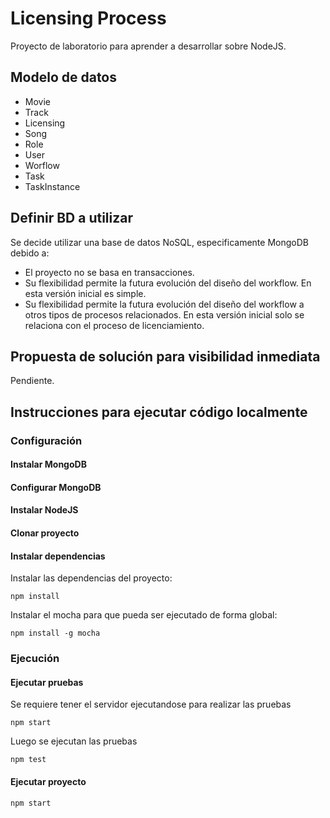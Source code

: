 # Licensing Process

Proyecto de laboratorio para aprender a desarrollar sobre NodeJS.

## Modelo de datos
- Movie
- Track
- Licensing
- Song
- Role
- User
- Worflow
- Task
- TaskInstance

## Definir BD a utilizar
Se decide utilizar una base de datos NoSQL, especificamente MongoDB debido a:
- El proyecto no se basa en transacciones.
- Su flexibilidad permite la futura evolución del diseño del workflow. En esta versión inicial es simple.
- Su flexibilidad permite la futura evolución del diseño del workflow a otros tipos de procesos relacionados. En esta versión inicial solo se relaciona con el proceso de licenciamiento.

## Propuesta de solución para visibilidad inmediata
Pendiente.

## Instrucciones para ejecutar código localmente
### Configuración
#### Instalar MongoDB
#### Configurar MongoDB
#### Instalar NodeJS
#### Clonar proyecto
#### Instalar dependencias
Instalar las dependencias del proyecto:
```
npm install
```
Instalar el mocha para que pueda ser ejecutado de forma global:
```
npm install -g mocha
```
### Ejecución
#### Ejecutar pruebas
Se requiere tener el servidor ejecutandose para realizar las pruebas
```
npm start
```
Luego se ejecutan las pruebas
```
npm test
```
#### Ejecutar proyecto
```
npm start
```
